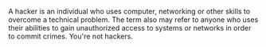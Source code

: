 A hacker is an individual who uses computer, networking or other skills to overcome a technical problem. The term also may refer to anyone who uses their abilities to gain unauthorized access to systems or networks in order to commit crimes.
You're not hackers.

<!---
adversaru/adversaru is a ✨ special ✨ repository because its `README.md` (this file) appears on your GitHub profile.
You can click the Preview link to take a look at your changes.
--->
